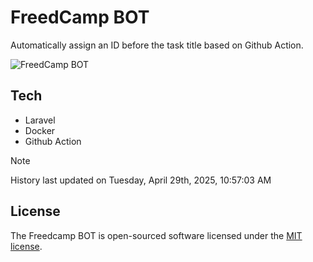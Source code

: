 # FreedCamp BOT

Automatically assign an ID before the task title based on Github Action.

![FreedCamp BOT](https://repository-images.githubusercontent.com/737932867/7d34798b-2680-471c-b089-a78a718d3d6a)

## Tech

- Laravel
- Docker
- Github Action

> [!NOTE]  
> History last updated on Tuesday, April 29th, 2025, 10:57:03 AM

## License

The Freedcamp BOT is open-sourced software licensed under the [MIT license](https://opensource.org/licenses/MIT).
